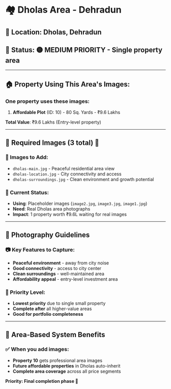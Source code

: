 # 🏘️ Dholas Area - Dehradun

## 📍 **Location**: Dholas, Dehradun
## 🎯 **Status**: 🟡 **MEDIUM PRIORITY** - Single property area

---

## 🏠 **Property Using This Area's Images:**

### **One property uses these images:**
1. **Affordable Plot** (ID: 10) - 80 Sq. Yards - ₹9.6 Lakhs

**Total Value**: ₹9.6 Lakhs (Entry-level property)

---

## 📸 **Required Images (3 total)** 🔄

### **📁 Images to Add:**
- `dholas-main.jpg` - Peaceful residential area view
- `dholas-location.jpg` - City connectivity and access
- `dholas-surroundings.jpg` - Clean environment and growth potential

### **🔄 Current Status:**
- **Using**: Placeholder images (`image2.jpg`, `image3.jpg`, `image1.jpg`)
- **Need**: Real Dholas area photographs
- **Impact**: 1 property worth ₹9.6L waiting for real images

---

## 🎯 **Photography Guidelines**

### **📷 Key Features to Capture:**
- **Peaceful environment** - away from city noise
- **Good connectivity** - access to city center
- **Clean surroundings** - well-maintained area
- **Affordability appeal** - entry-level investment area

### **📅 Priority Level:**
- **Lowest priority** due to single small property
- **Complete after** all higher-value areas
- **Good for portfolio completeness**

---

## 🚀 **Area-Based System Benefits**

### **✅ When you add images:**
- **Property 10** gets professional area images
- **Future affordable properties** in Dholas auto-inherit
- **Complete area coverage** across all price segments

**Priority: Final completion phase 🎯** 